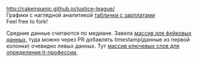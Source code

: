 http://cakeinpanic.github.io/justice-league/  
Графики с наглядной аналитикой [таблички с зарплатами](https://docs.google.com/spreadsheets/d/1_hcoJyWIR2nKpSaw31SlRQ4SeMAhN57y0KI1Q6YlzIw/edit#gid=1811284584)  
Feel free to fork!

Средние данные считаются по медиане.
Завела [массив для фейковых данных](src/config/fakeList.js), туда можно через PR добавлять timestamp(данные из первой колонки) очевидно левых данных.
Тут [массив ключевых слов для определения it-профессии](src/config/itKeywords/fakeList.js),